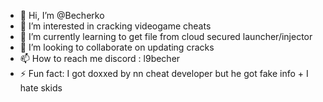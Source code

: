 - 👋 Hi, I’m @Becherko
- 👀 I’m interested in cracking videogame cheats
- 🌱 I’m currently learning to get file from cloud secured launcher/injector
- 💞️ I’m looking to collaborate on updating cracks
- 📫 How to reach me discord : l9becher
- ⚡ Fun fact: I got doxxed by nn cheat developer but he got fake info + I hate skids

<!---
Becherko/Becherko is a ✨ special ✨ repository because its `README.md` (this file) appears on your GitHub profile.
You can click the Preview link to take a look at your changes.
--->
